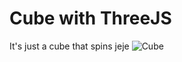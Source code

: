 # Cube with ThreeJS
It's just a cube that spins jeje
![Cube](https://user-images.githubusercontent.com/112867716/226588438-096f1671-4a99-46cc-86d1-50fc35311b68.png)
